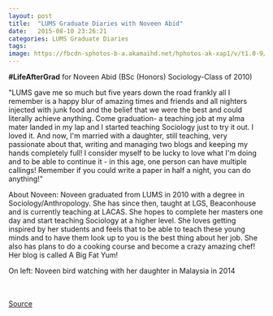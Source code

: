 ```yaml
---
layout: post
title:  "LUMS Graduate Diaries with Noveen Abid"
date:   2015-08-10 23:26:21
categories: LUMS Graduate Diaries
tags:
image: https://fbcdn-sphotos-b-a.akamaihd.net/hphotos-ak-xap1/v/t1.0-9/s130x130/11750604_1115990881763097_4459715997512640499_n.jpg?oh=37cc8d4761d0e18707619fbc222fa64c&oe=56831146&__gda__=1450937470_43661d03b8794448b2fa10aaecf9dcee
---
```


**#LifeAfterGrad** for Noveen Abid (BSc (Honors) Sociology-Class of 2010) 
 
"LUMS gave me so much but five years down the road frankly all I remember is a happy blur of amazing times and friends and all nighters injected with junk food and the belief that we were the best and could literally achieve anything. Come graduation- a teaching job at my alma mater landed in my lap and I started teaching Sociology just to try it out. I loved it. And now, I'm married with a daughter, still teaching, very passionate about that, writing and managing two blogs and keeping my hands completely full! I consider myself to be lucky to love what I'm doing and to be able to continue it - in this age, one person can have multiple callings! Remember if you could write a paper in half a night, you can do anything!"

About Noveen: 
Noveen graduated from LUMS in 2010 with a degree in Sociology/Anthropology. She has since then, taught at LGS, Beaconhouse and is currently teaching at LACAS. She hopes to complete her masters one day and start teaching Sociology at a higher level. She loves getting inspired by her students and feels that to be able to teach these young minds and to have them look up to you is the best thing about her job. 
She also has plans to do a cooking course and become a crazy amazing chef! Her blog is called A Big Fat Yum!

On left: Noveen bird watching with her daughter in Malaysia in 2014

<br><br>
[Source](https://www.facebook.com/1067719636590222/photos/a.1067734013255451.1073741826.1067719636590222/1115990881763097/?type=1)

